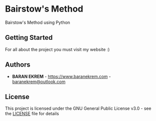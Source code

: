 # Bairstow's Method

Bairstow's Method using Python

## Getting Started

For all about the project you must visit my website :)

## Authors

* **BARAN EKREM** - https://www.baranekrem.com - baranekrem@outlook.com

## License

This project is licensed under the GNU General Public License v3.0 - see the [LICENSE](LICENSE) file for details
